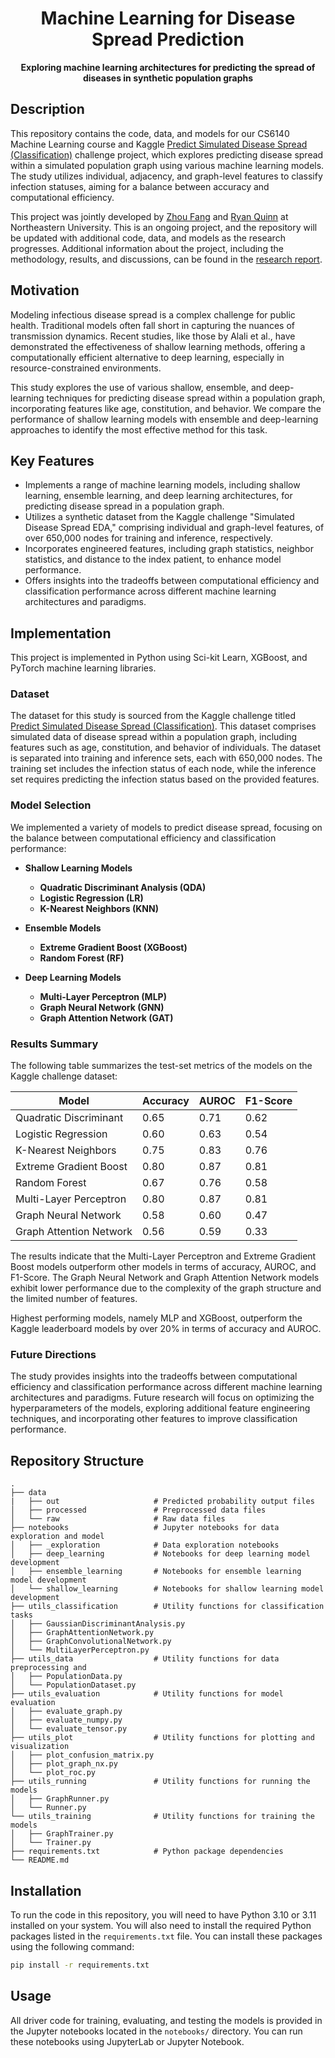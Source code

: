 <H1 align="middle"> Machine Learning for Disease Spread Prediction</H1>

<p align="middle">
    <strong>
        Exploring machine learning architectures for predicting the spread of diseases in synthetic 
        population graphs
    </strong>
</p>

## Description

This repository contains the code, data, and models for our CS6140 Machine Learning course and
Kaggle [Predict Simulated Disease Spread (Classification)](https://www.kaggle.com/competitions/predict-simulated-disease-spread-classification/overview)
challenge project, which explores predicting disease spread within a simulated population graph using various machine
learning models. The study utilizes individual, adjacency, and graph-level features to classify infection statuses,
aiming for a balance between accuracy and computational efficiency.

This project was jointly developed by [Zhou Fang](https://github.com/Fzhou1997)
and [Ryan Quinn](https://github.com/ryqui) at Northeastern University. This is an ongoing project, and the repository
will be updated with additional code, data, and models as the research progresses. Additional information about the
project, including the methodology, results, and discussions, can be found in
the [research report](https://docs.google.com/document/d/1bdr3bJpXvj3zNDenKJ3U3PD26dp_gV2A9J4GW41zoJI/edit?usp=sharing).

## Motivation

Modeling infectious disease spread is a complex challenge for public health. Traditional models often fall short in
capturing the nuances of transmission dynamics. Recent studies, like those by Alali et al., have demonstrated the
effectiveness of shallow learning methods, offering a computationally efficient alternative to deep learning, especially
in resource-constrained environments.

This study explores the use of various shallow, ensemble, and deep-learning techniques for predicting disease spread
within a population graph, incorporating features like age, constitution, and behavior. We compare the performance of
shallow learning models with ensemble and deep-learning approaches to identify the most effective method for this task.

## Key Features

- Implements a range of machine learning models, including shallow learning, ensemble learning, and deep learning
  architectures, for predicting disease spread in a population graph.
- Utilizes a synthetic dataset from the Kaggle challenge "Simulated Disease Spread EDA," comprising individual and
  graph-level features, of over 650,000 nodes for training and inference, respectively.
- Incorporates engineered features, including graph statistics, neighbor statistics, and distance to the index patient,
  to enhance model performance.
- Offers insights into the tradeoffs between computational efficiency and classification performance across different
  machine learning architectures and paradigms.

## Implementation

This project is implemented in Python using Sci-kit Learn, XGBoost, and PyTorch machine learning libraries.

### Dataset

The dataset for this study is sourced from the Kaggle challenge
titled [Predict Simulated Disease Spread (Classification)](https://www.kaggle.com/competitions/predict-simulated-disease-spread-classification/overview).
This dataset comprises simulated data of disease spread within a population graph, including features such as age,
constitution, and behavior of individuals. The dataset is separated into training and inference sets, each with 650,000
nodes. The training set includes the infection status of each node, while the inference set requires predicting the
infection status based on the provided features.

### Model Selection

We implemented a variety of models to predict disease spread, focusing on the balance between computational efficiency
and classification performance:

- **Shallow Learning Models**
    - **Quadratic Discriminant Analysis (QDA)**
    - **Logistic Regression (LR)**
    - **K-Nearest Neighbors (KNN)**

- **Ensemble Models**
    - **Extreme Gradient Boost (XGBoost)**
    - **Random Forest (RF)**

- **Deep Learning Models**
    - **Multi-Layer Perceptron (MLP)**
    - **Graph Neural Network (GNN)**
    - **Graph Attention Network (GAT)**

### Results Summary

The following table summarizes the test-set metrics of the models on the Kaggle challenge dataset:

| Model                   | Accuracy | AUROC | F1-Score |
|-------------------------|----------|-------|----------|
| Quadratic Discriminant  | 0.65     | 0.71  | 0.62     |
| Logistic Regression     | 0.60     | 0.63  | 0.54     |
| K-Nearest Neighbors     | 0.75     | 0.83  | 0.76     |
| Extreme Gradient Boost  | 0.80     | 0.87  | 0.81     |
| Random Forest           | 0.67     | 0.76  | 0.58     |
| Multi-Layer Perceptron  | 0.80     | 0.87  | 0.81     |
| Graph Neural Network    | 0.58     | 0.60  | 0.47     |
| Graph Attention Network | 0.56     | 0.59  | 0.33     |

The results indicate that the Multi-Layer Perceptron and Extreme Gradient Boost models outperform other models in terms
of accuracy, AUROC, and F1-Score. The Graph Neural Network and Graph Attention Network models exhibit lower performance
due to the complexity of the graph structure and the limited number of features.

Highest performing models, namely MLP and XGBoost, outperform the Kaggle leaderboard models by over 20% in terms of
accuracy and AUROC.

### Future Directions

The study provides insights into the tradeoffs between computational efficiency and classification performance across
different machine learning architectures and paradigms. Future research will focus on optimizing the hyperparameters of
the models, exploring additional feature engineering techniques, and incorporating other features to improve
classification performance.

## Repository Structure

```
.
├── data
|   ├── out                     # Predicted probability output files
│   ├── processed               # Preprocessed data files
│   └── raw                     # Raw data files
├── notebooks                   # Jupyter notebooks for data exploration and model 
│   ├── _exploration            # Data exploration notebooks
│   ├── deep_learning           # Notebooks for deep learning model development
│   ├── ensemble_learning       # Notebooks for ensemble learning model development
│   └── shallow_learning        # Notebooks for shallow learning model development
├── utils_classification        # Utility functions for classification tasks
│   ├── GaussianDiscriminantAnalysis.py
│   ├── GraphAttentionNetwork.py
│   ├── GraphConvolutionalNetwork.py
│   └── MultiLayerPerceptron.py
├── utils_data                  # Utility functions for data preprocessing and 
│   ├── PopulationData.py
│   └── PopulationDataset.py
├── utils_evaluation            # Utility functions for model evaluation
│   ├── evaluate_graph.py
│   ├── evaluate_numpy.py
│   └── evaluate_tensor.py
├── utils_plot                  # Utility functions for plotting and visualization
│   ├── plot_confusion_matrix.py
│   ├── plot_graph_nx.py
│   └── plot_roc.py
├── utils_running               # Utility functions for running the models
│   ├── GraphRunner.py
│   └── Runner.py
└── utils_training              # Utility functions for training the models
│   ├── GraphTrainer.py
│   └── Trainer.py
├── requirements.txt            # Python package dependencies
└── README.md
```

## Installation

To run the code in this repository, you will need to have Python 3.10 or 3.11 installed on your system. You will also
need to install the required Python packages listed in the `requirements.txt` file. You can install these packages using
the following command:

``` bash
pip install -r requirements.txt
```

## Usage

All driver code for training, evaluating, and testing the models is provided in the Jupyter notebooks located in the
`notebooks/` directory. You can run these notebooks using JupyterLab or Jupyter Notebook.